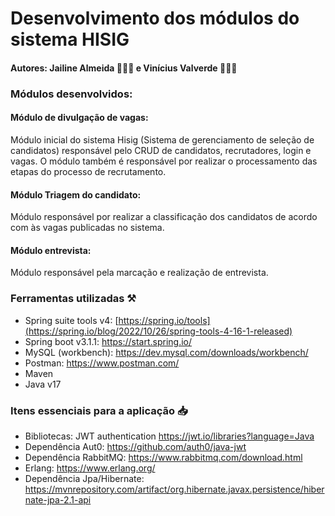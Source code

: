 # Desenvolvimento dos módulos do sistema HISIG 

#### Autores: Jailine Almeida 👩🏻‍💻 e Vinícius Valverde 👨🏻‍💻

### Módulos desenvolvidos:

#### Módulo de divulgação de vagas:
Módulo inicial do sistema Hisig (Sistema de gerenciamento de seleção de candidatos) responsável pelo CRUD de candidatos, 
recrutadores, login e vagas. O módulo também é responsável por realizar o processamento das etapas do processo de recrutamento.

#### Módulo Triagem do candidato:
Módulo responsável por realizar a classificação dos candidatos de acordo com às vagas publicadas no sistema.

#### Módulo entrevista: 
Módulo responsável pela marcação e realização de entrevista.

### Ferramentas utilizadas ⚒️
* Spring suite tools v4: [https://spring.io/tools](https://spring.io/blog/2022/10/26/spring-tools-4-16-1-released)
* Spring boot v3.1.1: https://start.spring.io/
* MySQL (workbench):  https://dev.mysql.com/downloads/workbench/
* Postman: https://www.postman.com/
* Maven
* Java v17 

### Itens essenciais para a aplicação 📥
* Bibliotecas: JWT authentication https://jwt.io/libraries?language=Java
* Dependência Aut0: https://github.com/auth0/java-jwt
* Dependência RabbitMQ: https://www.rabbitmq.com/download.html
* Erlang: https://www.erlang.org/
* Dependência Jpa/Hibernate: https://mvnrepository.com/artifact/org.hibernate.javax.persistence/hibernate-jpa-2.1-api




